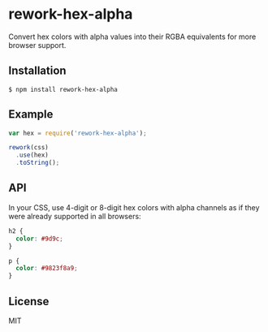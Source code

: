 
# rework-hex-alpha
  
  Convert hex colors with alpha values into their RGBA equivalents for more browser support.

## Installation

    $ npm install rework-hex-alpha

## Example

```js
var hex = require('rework-hex-alpha');

rework(css)
  .use(hex)
  .toString();
```

## API

  In your CSS, use 4-digit or 8-digit hex colors with alpha channels as if they were already supported in all browsers:

```css
h2 {
  color: #9d9c;
}

p {
  color: #9823f8a9;
}
```

## License

  MIT

